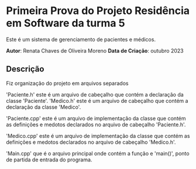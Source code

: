 # Primeira Prova do Projeto Residência em Software da turma 5

Este é um sistema de gerenciamento de pacientes e médicos.

**Autor**: Renata Chaves de Oliveira Moreno
**Data de Criação**: outubro 2023

## Descrição

Fiz organização do projeto em arquivos separados

'Paciente.h' este é um arquivo de cabeçalho que contém a declaração da classe 'Paciente'.
'Medico.h' este é um arquivo de cabeçalho que contém a declaração da classe 'Medico'.

'Paciente.cpp' este é um arquivo de implementação da classe que contém as definições e medotos
declarados no arquivo de cabeçalho 'Paciente.h'.

'Medico.cpp' este é um arquivo de implementação da classe que contém as definições e medotos
declarados no arquivo de cabeçalho 'Medico.h'.

'Main.cpp' que é o arquivo principal onde contém a função e 'main()', ponto de partida de entrada do programa.
